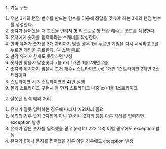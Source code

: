 1. 기능 구현
1) 우선 3개의 랜덤 변수를 만드는 함수를 이용해 정답을 맞춰야 하는 3개의 랜덤 변수를 생성한다.
2) 숫자가 들어왔을 때 그것을 인티저 형 리스트로 형 변환 해주는 코드를 작성한다.
3) 유저에게 숫자를 입력하라는 스캐너를 작성한다.
4) 만약 유저가 숫자를 3개 자리까지 맟출 경우 1을 누르면 게임을 다시 시작하고 2를 누르면 게임을 종료한다. (시스템 종료)
5) 만약 유저가 한개도 못맟추면 낫싱
6) 숫자만 맞을시 맟춘숫자 +볼 ex) 1개면 1볼 2개면 2볼
7) 숫자와 위치까지 맞을시 그거 개수+ 스트라이크 ex) 1개면 1스트라이크 2개면 2스트라이크
8) 스트라이크 시 3 스트라이크면 4)번 실행
9) 볼과 스트라이크 구현시 볼 먼저 스트라이크 나중 ex) 1볼 1스트라이크

2. 잘못된 입력 예외 처리
1) 유저가 잘못 입력하는 경우에 따라서 예외처리 필요
2) 예외의 경우 숫자 3자리가 아닌 1자리나 2자리 등등 다른 자리를 입력하면 exception 발생
3) 유저가 같은 숫자를 입력했을 경우 (ex)111 222 113) 이럴 경우에도 exception 발생
4) 유저가 0이나 문자를 입력했을 경우 이럴 경우에도 exception 발생
